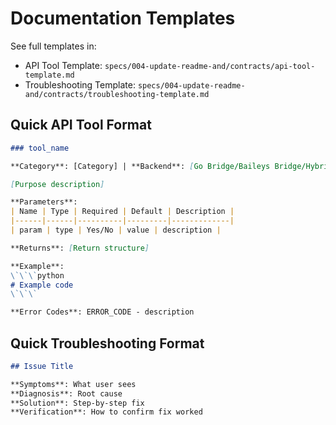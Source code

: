 # Documentation Templates

See full templates in:
- API Tool Template: `specs/004-update-readme-and/contracts/api-tool-template.md`
- Troubleshooting Template: `specs/004-update-readme-and/contracts/troubleshooting-template.md`

## Quick API Tool Format

```markdown
### tool_name

**Category**: [Category] | **Backend**: [Go Bridge/Baileys Bridge/Hybrid]

[Purpose description]

**Parameters**:
| Name | Type | Required | Default | Description |
|------|------|----------|---------|-------------|
| param | type | Yes/No | value | description |

**Returns**: [Return structure]

**Example**:
\`\`\`python
# Example code
\`\`\`

**Error Codes**: ERROR_CODE - description
```

## Quick Troubleshooting Format

```markdown
## Issue Title

**Symptoms**: What user sees
**Diagnosis**: Root cause
**Solution**: Step-by-step fix
**Verification**: How to confirm fix worked
```
